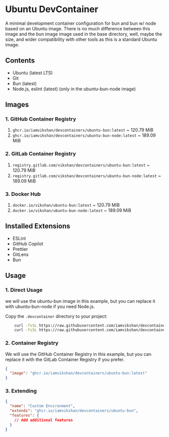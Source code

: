 # Ubuntu DevContainer

A minimal development container configuration for bun and bun w/ node based on an Ubuntu image.
There is no much difference between this image and the bun image image used in the base directory,
well, maybe the size, and wider compatibility with other tools as this is a standard Ubuntu image.

## Contents

- Ubuntu (latest LTS)
- Git
- Bun (latest)
- Node.js, eslint (latest) (only in the ubuntu-bun-node image)

## Images

### 1. GitHub Container Registry

1. `ghcr.io/iamvikshan/devcontainers/ubuntu-bun:latest` ~ 120.79 MiB
2. `ghcr.io/iamvikshan/devcontainers/ubuntu-bun-node:latest` ~ 189.09 MiB

### 2. GitLab Container Registry

1. `registry.gitlab.com/vikshan/devcontainers/ubuntu-bun:latest` ~ 120.79 MiB
2. `registry.gitlab.com/vikshan/devcontainers/ubuntu-bun-node:latest` ~ 189.09 MiB

### 3. Docker Hub

1. `docker.io/vikshan/ubuntu-bun:latest` ~ 120.79 MiB
2. `docker.io/vikshan/ubuntu-bun-node:latest` ~ 189.09 MiB

## Installed Extensions

- ESLint
- GitHub Copilot
- Prettier
- GitLens
- Bun

## Usage

### 1. Direct Usage

we will use the ubuntu-bun image in this example, but you can replace it with ubuntu-bun-node if you
need Node.js.

Copy the `.devcontainer` directory to your project:

```bash
    curl -fsSL https://raw.githubusercontent.com/iamvikshan/devcontainers/main/base/ubuntu/bun/.devcontainer/devcontainer.json -o .devcontainer/devcontainer.json
    curl -fsSL https://raw.githubusercontent.com/iamvikshan/devcontainers/main/base/ubuntu/bun/.devcontainer/Dockerfile -o .devcontainer/Dockerfile
```

### 2. Container Registry

We will use the GitHub Container Registry in this example, but you can replace it with the GitLab
Container Registry if you prefer.

```json
{
  "image": "ghcr.io/iamvikshan/devcontainers/ubuntu-bun:latest"
}
```

### 3. Extending

```json
{
  "name": "Custom Environment",
  "extends": "ghcr.io/iamvikshan/devcontainers/ubuntu-bun",
  "features": {
    // Add additional features
  }
}
```
